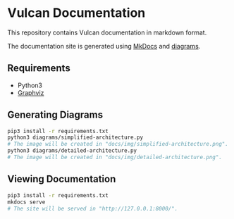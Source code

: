 # Vulcan Documentation

This repository contains Vulcan documentation in markdown format.

The documentation site is generated using [MkDocs](https://www.mkdocs.org/) and [diagrams](https://diagrams.mingrammer.com/).

## Requirements

- Python3
- [Graphviz](https://graphviz.gitlab.io/download/)

## Generating Diagrams

```bash
pip3 install -r requirements.txt
python3 diagrams/simplified-architecture.py
# The image will be created in "docs/img/simplified-architecture.png".
python3 diagrams/detailed-architecture.py
# The image will be created in "docs/img/detailed-architecture.png".
```

## Viewing Documentation

```bash
pip3 install -r requirements.txt
mkdocs serve
# The site will be served in "http://127.0.0.1:8000/".
```
